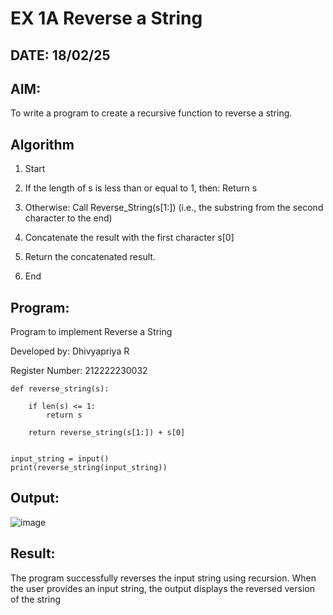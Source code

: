 # EX 1A Reverse a String
## DATE: 18/02/25
## AIM:
To write a program to create a recursive function to reverse a string.

## Algorithm

1. Start

2. If the length of s is less than or equal to 1, then: Return s

3. Otherwise: Call Reverse_String(s[1:]) (i.e., the substring from the second character to the end)

4. Concatenate the result with the first character s[0]

5. Return the concatenated result.

6. End

## Program:

Program to implement Reverse a String

Developed by: Dhivyapriya R

Register Number: 212222230032
```
def reverse_string(s):
   
    if len(s) <= 1:
        return s
    
    return reverse_string(s[1:]) + s[0]


input_string = input()
print(reverse_string(input_string))
```

## Output:

![image](https://github.com/user-attachments/assets/940964c8-56f9-497b-ba6e-9762429f4f76)


## Result:
The program successfully reverses the input string using recursion. When the user provides an input string, the output displays the reversed version of the string
